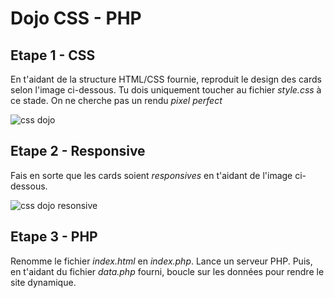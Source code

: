 # Dojo CSS - PHP

## Etape 1 - CSS
En t'aidant de la structure HTML/CSS fournie, reproduit le design des cards selon l'image ci-dessous. Tu dois uniquement toucher au fichier *style.css* à ce stade. On ne cherche pas un rendu *pixel perfect*

![css dojo](cssDojo.png)

## Etape 2 - Responsive
Fais en sorte que les cards soient *responsives* en t'aidant de l'image ci-dessous. 

![css dojo resonsive](cssDojoResponsive.png)

## Etape 3 - PHP
Renomme le fichier *index.html* en *index.php*. Lance un serveur PHP.
Puis, en t'aidant du fichier *data.php* fourni, boucle sur les données pour rendre le site dynamique.
